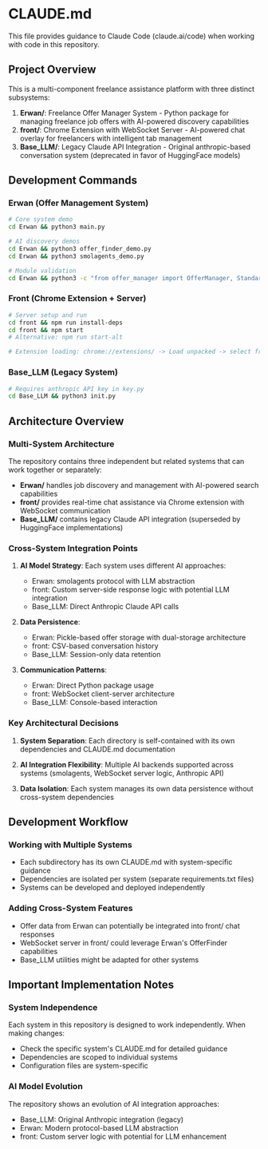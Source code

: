 # CLAUDE.md

This file provides guidance to Claude Code (claude.ai/code) when working with code in this repository.

## Project Overview

This is a multi-component freelance assistance platform with three distinct subsystems:

1. **Erwan/**: Freelance Offer Manager System - Python package for managing freelance job offers with AI-powered discovery capabilities
2. **front/**: Chrome Extension with WebSocket Server - AI-powered chat overlay for freelancers with intelligent tab management
3. **Base_LLM/**: Legacy Claude API Integration - Original anthropic-based conversation system (deprecated in favor of HuggingFace models)

## Development Commands

### Erwan (Offer Management System)
```bash
# Core system demo
cd Erwan && python3 main.py

# AI discovery demos
cd Erwan && python3 offer_finder_demo.py
cd Erwan && python3 smolagents_demo.py

# Module validation
cd Erwan && python3 -c "from offer_manager import OfferManager, StandardOffer, PhotographyOffer, OfferFinder; print('✓ All modules import successfully')"
```

### Front (Chrome Extension + Server)
```bash
# Server setup and run
cd front && npm run install-deps
cd front && npm start
# Alternative: npm run start-alt

# Extension loading: chrome://extensions/ -> Load unpacked -> select front/ directory
```

### Base_LLM (Legacy System)
```bash
# Requires anthropic API key in key.py
cd Base_LLM && python3 init.py
```

## Architecture Overview

### Multi-System Architecture
The repository contains three independent but related systems that can work together or separately:

- **Erwan/** handles job discovery and management with AI-powered search capabilities
- **front/** provides real-time chat assistance via Chrome extension with WebSocket communication
- **Base_LLM/** contains legacy Claude API integration (superseded by HuggingFace implementations)

### Cross-System Integration Points

1. **AI Model Strategy**: Each system uses different AI approaches:
   - Erwan: smolagents protocol with LLM abstraction
   - front: Custom server-side response logic with potential LLM integration
   - Base_LLM: Direct Anthropic Claude API calls

2. **Data Persistence**: 
   - Erwan: Pickle-based offer storage with dual-storage architecture
   - front: CSV-based conversation history
   - Base_LLM: Session-only data retention

3. **Communication Patterns**:
   - Erwan: Direct Python package usage
   - front: WebSocket client-server architecture
   - Base_LLM: Console-based interaction

### Key Architectural Decisions

1. **System Separation**: Each directory is self-contained with its own dependencies and CLAUDE.md documentation

2. **AI Integration Flexibility**: Multiple AI backends supported across systems (smolagents, WebSocket server logic, Anthropic API)

3. **Data Isolation**: Each system manages its own data persistence without cross-system dependencies

## Development Workflow

### Working with Multiple Systems
- Each subdirectory has its own CLAUDE.md with system-specific guidance
- Dependencies are isolated per system (separate requirements.txt files)
- Systems can be developed and deployed independently

### Adding Cross-System Features
- Offer data from Erwan can potentially be integrated into front/ chat responses
- WebSocket server in front/ could leverage Erwan's OfferFinder capabilities
- Base_LLM utilities might be adapted for other systems

## Important Implementation Notes

### System Independence
Each system in this repository is designed to work independently. When making changes:
- Check the specific system's CLAUDE.md for detailed guidance
- Dependencies are scoped to individual systems
- Configuration files are system-specific

### AI Model Evolution
The repository shows an evolution of AI integration approaches:
- Base_LLM: Original Anthropic integration (legacy)
- Erwan: Modern protocol-based LLM abstraction
- front: Custom server logic with potential for LLM enhancement